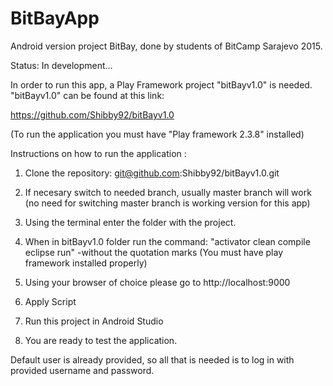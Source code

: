 # BitBayApp

Android version project BitBay, done by students of BitCamp Sarajevo 2015.

Status: In development...

In order to run this app, a Play Framework project "bitBayv1.0" is needed.
"bitBayv1.0" can be found at this link:

https://github.com/Shibby92/bitBayv1.0

(To run the application you must have "Play framework 2.3.8" installed)

Instructions on how to run the application :
1.  Clone the repository:
git@github.com:Shibby92/bitBayv1.0.git

2. If necesary switch to needed branch, usually master branch will work
   (no need for switching master branch is working version for this app)
3. Using the terminal enter  the folder  with the  project.
4. When in bitBayv1.0 folder run the command:
"activator clean compile eclipse run" -without the quotation marks
(You must have play framework installed properly)

5. Using your browser of choice please go to
http://localhost:9000

6.  Apply Script
7.  Run this project in Android Studio
8. You are ready to test the application.

Default user is already provided, so all that is needed is to log in with
provided username and password.
